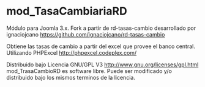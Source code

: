 mod_TasaCambiariaRD
===================

Módulo para Joomla 3.x. Fork a partir de rd-tasas-cambio desarrollado por ignaciojcano
https://github.com/ignaciojcano/rd-tasas-cambio 


Obtiene las tasas de cambio a partir del excel que provee el banco central.
Utilizando PHPExcel http://phpexcel.codeplex.com/

Distribuido bajo Licencia GNU/GPL V3   http://www.gnu.org/licenses/gpl.html 
mod_TrasaCambioRD es software libre. Puede ser modificado y/o distribuido
bajo los mismos terminos de la licencia.
